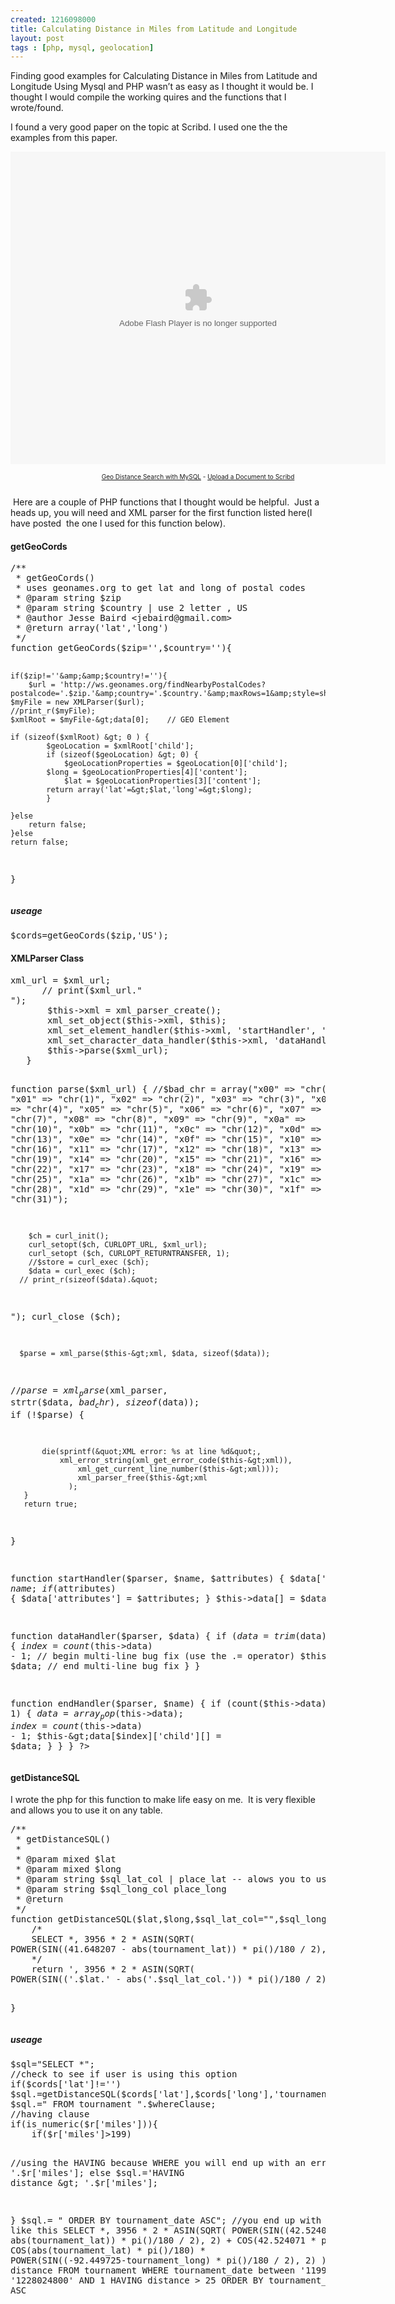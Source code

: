 ```yaml
--- 
created: 1216098000
title: Calculating Distance in Miles from Latitude and Longitude
layout: post
tags : [php, mysql, geolocation]
---
```

<p>Finding good examples for Calculating Distance in Miles from Latitude and Longitude Using Mysql and PHP wasn&rsquo;t as easy as I thought it would be.  I thought I would compile the working quires and the functions that I wrote/found.</p>
<p>I found a very good paper on the topic at Scribd.  I used one the the examples from this paper.</p>
<p><object width="600" height="500" align="middle" classid="clsid:d27cdb6e-ae6d-11cf-96b8-444553540000" name="doc_111644578161931" id="doc_111644578161931" codebase="http://download.macromedia.com/pub/shockwave/cabs/flash/swflash.cab#version=9,0,0,0">
<param value="http://documents.scribd.com/ScribdViewer.swf?document_id=2569355&amp;access_key=key-1zbz63e0ay2wevycnj3l&amp;page=1&amp;version=1" name="movie" />
<param value="high" name="quality" />
<param value="true" name="play" />
<param value="true" name="loop" />
<param value="showall" name="scale" />
<param value="opaque" name="wmode" />
<param value="false" name="devicefont" />
<param value="#ffffff" name="bgcolor" />
<param value="true" name="menu" />
<param value="true" name="allowFullScreen" />
<param value="always" name="allowScriptAccess" />
<param value="" name="salign" /> <embed width="600" height="500" align="middle" type="application/x-shockwave-flash" salign="" allowscriptaccess="always" allowfullscreen="true" menu="true" name="doc_111644578161931_object" bgcolor="#ffffff" devicefont="false" wmode="opaque" scale="showall" loop="true" play="true" pluginspage="http://www.macromedia.com/go/getflashplayer" quality="high" src="http://documents.scribd.com/ScribdViewer.swf?document_id=2569355&amp;access_key=key-1zbz63e0ay2wevycnj3l&amp;page=1&amp;version=1"></embed> </object></p>
<div style="font-size: 10px; text-align: center; width: 600px;"><a href="http://www.scribd.com/doc/2569355/Geo-Distance-Search-with-MySQL">Geo Distance Search with MySQL</a> - <a href="http://www.scribd.com/upload">Upload a Document to Scribd</a></div>
<div style="font-size: 10px; text-align: center; width: 600px;">&nbsp;</div>
<div style="display: none;">Read this document on Scribd: <a href="http://www.scribd.com/doc/2569355/Geo-Distance-Search-with-MySQL">Geo Distance Search with MySQL</a></div>
<p>&nbsp;Here are a couple of PHP functions that I thought would be helpful.&nbsp; Just a heads up, you will need and XML parser for the first function listed here(I have posted&nbsp; the one I used for this function below).</p>
<h4>getGeoCords</h4>
<pre class="brush: php">
/**
 * getGeoCords()
 * uses geonames.org to get lat and long of postal codes
 * @param string $zip
 * @param string $country | use 2 letter , US
 * @author Jesse Baird &lt;jebaird@gmail.com&gt; 
 * @return array('lat','long')
 */
function getGeoCords($zip='',$country=''){
	
	if($zip!=''&amp;&amp;$country!=''){
		$url = 'http://ws.geonames.org/findNearbyPostalCodes?postalcode='.$zip.'&amp;country='.$country.'&amp;maxRows=1&amp;style=short';
	$myFile = new XMLParser($url);
	//print_r($myFile);
	$xmlRoot = $myFile-&gt;data[0];    // GEO Element
	
	if (sizeof($xmlRoot) &gt; 0 ) {
			$geoLocation = $xmlRoot['child'];
			if (sizeof($geoLocation) &gt; 0) {
				$geoLocationProperties = $geoLocation[0]['child'];
			$long = $geoLocationProperties[4]['content'];
				$lat = $geoLocationProperties[3]['content'];
			return array('lat'=&gt;$lat,'long'=&gt;$long);
			}
			
	}else
		return false;
	}else
	return false;
	
}
</pre>
<h5>useage</h5>
<pre>
$cords=getGeoCords($zip,'US');
</pre>
<h4>XMLParser Class</h4>
<pre class="brush: php">
xml_url = $xml_url;
      // print($xml_url.&quot;
&quot;);
       $this-&gt;xml = xml_parser_create();
       xml_set_object($this-&gt;xml, $this);
       xml_set_element_handler($this-&gt;xml, 'startHandler', 'endHandler');
       xml_set_character_data_handler($this-&gt;xml, 'dataHandler');
       $this-&gt;parse($xml_url);
   }

   function parse($xml_url) {
   	//$bad_chr = array(&quot;x00&quot; =&gt; &quot;chr(0)&quot;, &quot;x01&quot; =&gt; &quot;chr(1)&quot;, &quot;x02&quot; =&gt; &quot;chr(2)&quot;, &quot;x03&quot; =&gt; &quot;chr(3)&quot;, &quot;x04&quot; =&gt; &quot;chr(4)&quot;, &quot;x05&quot; =&gt; &quot;chr(5)&quot;, &quot;x06&quot; =&gt; &quot;chr(6)&quot;, &quot;x07&quot; =&gt; &quot;chr(7)&quot;, &quot;x08&quot; =&gt; &quot;chr(8)&quot;, &quot;x09&quot; =&gt; &quot;chr(9)&quot;, &quot;x0a&quot; =&gt; &quot;chr(10)&quot;, &quot;x0b&quot; =&gt; &quot;chr(11)&quot;, &quot;x0c&quot; =&gt; &quot;chr(12)&quot;, &quot;x0d&quot; =&gt; &quot;chr(13)&quot;, &quot;x0e&quot; =&gt; &quot;chr(14)&quot;, &quot;x0f&quot; =&gt; &quot;chr(15)&quot;, &quot;x10&quot; =&gt; &quot;chr(16)&quot;, &quot;x11&quot; =&gt; &quot;chr(17)&quot;, &quot;x12&quot; =&gt; &quot;chr(18)&quot;, &quot;x13&quot; =&gt; &quot;chr(19)&quot;, &quot;x14&quot; =&gt; &quot;chr(20)&quot;, &quot;x15&quot; =&gt; &quot;chr(21)&quot;, &quot;x16&quot; =&gt; &quot;chr(22)&quot;, &quot;x17&quot; =&gt; &quot;chr(23)&quot;, &quot;x18&quot; =&gt; &quot;chr(24)&quot;, &quot;x19&quot; =&gt; &quot;chr(25)&quot;, &quot;x1a&quot; =&gt; &quot;chr(26)&quot;, &quot;x1b&quot; =&gt; &quot;chr(27)&quot;, &quot;x1c&quot; =&gt; &quot;chr(28)&quot;, &quot;x1d&quot; =&gt; &quot;chr(29)&quot;, &quot;x1e&quot; =&gt; &quot;chr(30)&quot;, &quot;x1f&quot; =&gt; &quot;chr(31)&quot;);
   	
        $ch = curl_init();
        curl_setopt($ch, CURLOPT_URL, $xml_url);
        curl_setopt ($ch, CURLOPT_RETURNTRANSFER, 1);
        //$store = curl_exec ($ch);
        $data = curl_exec ($ch);
      // print_r(sizeof($data).&quot;
&quot;);
        curl_close ($ch);

      $parse = xml_parse($this-&gt;xml, $data, sizeof($data));
//$parse = xml_parse($xml_parser, strtr($data, $bad_chr),sizeof($data));
       if (!$parse) {
     	 
           die(sprintf(&quot;XML error: %s at line %d&quot;,
               xml_error_string(xml_get_error_code($this-&gt;xml)),
                   xml_get_current_line_number($this-&gt;xml)));
                   xml_parser_free($this-&gt;xml
                 );
       }
       return true;
   }

   function startHandler($parser, $name, $attributes) {
       $data['name'] = $name;
       if ($attributes) { $data['attributes'] = $attributes; }
       $this-&gt;data[] = $data;
   }

   function dataHandler($parser, $data) {
       if ($data = trim($data)) {
           $index = count($this-&gt;data) - 1;
           // begin multi-line bug fix (use the .= operator)
           $this-&gt;data[$index]['content'] .= $data;
           // end multi-line bug fix
       }
   }

   function endHandler($parser, $name) {
       if (count($this-&gt;data) &gt; 1) {
           $data = array_pop($this-&gt;data);
           $index = count($this-&gt;data) - 1;
           $this-&gt;data[$index]['child'][] = $data;
       }
   }
}
?&gt;
</pre>
<h4>getDistanceSQL</h4>
<p>I wrote the php for this function to make life easy on me.&nbsp; It is very flexible and allows you to use it on any table.</p>
<pre class="brush: php">
/**
 * getDistanceSQL()
 *
 * @param mixed $lat
 * @param mixed $long
 * @param string $sql_lat_col | place_lat -- alows you to use it on any table
 * @param string $sql_long_col place_long
 * @return
 */
function getDistanceSQL($lat,$long,$sql_lat_col=&quot;&quot;,$sql_long_col=&quot;&quot;){
	/*
	SELECT *, 3956 * 2 * ASIN(SQRT(
POWER(SIN((41.648207 - abs(tournament_lat)) * pi()/180 / 2), 2) + COS(41.648207 * pi()/180 ) * COS(abs(tournament_lat) * pi()/180) * POWER(SIN((-91.541579-tournament_long) * pi()/180 / 2), 2) )) as distance From tournament
	*/
	return ', 3956 * 2 * ASIN(SQRT(
POWER(SIN(('.$lat.' - abs('.$sql_lat_col.')) * pi()/180 / 2), 2) + COS('.$lat.' * pi()/180 ) * COS(abs('.$sql_lat_col.') * pi()/180) * POWER(SIN(('.$long.'-'.$sql_long_col.') * pi()/180 / 2), 2) )) as distance';
	
}
</pre>
<h5>useage</h5>
<pre class="brush: php">
$sql=&quot;SELECT *&quot;;
//check to see if user is using this option
if($cords['lat']!='')
$sql.=getDistanceSQL($cords['lat'],$cords['long'],'tournament_lat','tournament_long');
$sql.=&quot; FROM tournament &quot;.$whereClause;
//having clause
if(is_numeric($r['miles'])){
	if($r['miles']&gt;199)

//using the HAVING because WHERE you will end up with an error
$sql.='HAVING distance &lt; '.$r['miles'];
else
$sql.='HAVING distance &gt; '.$r['miles'];

}
$sql.= &quot; ORDER BY tournament_date ASC&quot;;
//you end up with something like this
SELECT *, 3956 * 2 * ASIN(SQRT(
POWER(SIN((42.524071 - abs(tournament_lat)) * pi()/180 / 2), 2) +
COS(42.524071 * pi()/180 ) * COS(abs(tournament_lat) * pi()/180) *
POWER(SIN((-92.449725-tournament_long) * pi()/180 / 2), 2) )) as
distance FROM tournament WHERE tournament_date between '1199167200' AND
'1228024800' AND 1 HAVING distance &gt; 25 ORDER BY tournament_date ASC</pre>
